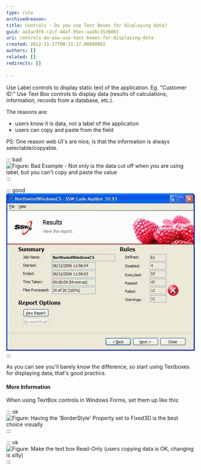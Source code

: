 ```yaml
---
type: rule
archivedreason: 
title: Controls - Do you use Text Boxes for displaying data?
guid: ae3ac9f6-c2cf-44af-95ec-aa16c3538083
uri: controls-do-you-use-text-boxes-for-displaying-data
created: 2012-11-27T09:21:17.0000000Z
authors: []
related: []
redirects: []

---
```


Use Label controls to display static text of the application. Eg. "Customer ID:"
Use Text Box controls to display data (results of calculations, information, records from a database, etc.).

<!--endintro-->

The reasons are:

* users know it is data, not a label of the application
* users can copy and paste from the field


PS: One reason web UI's are nice, is that the information is always selectable/copyable.


::: bad  
![Figure: Bad Example - Not only is the data cut off when you are using label, but you can't copy and paste the value](../../assets/BetterInterface\_LabelCutOff.jpg)  
:::


::: good  
![Figure: Good Example - Using Textbox controls makes the data obvious to users](../../assets/GoodTextbox.gif)  
:::

As you can see you'll barely know the difference, so start using Textboxes for displaying data, that's good practice.

#### More Information

When using TextBox controls in Windows Forms, set them up like this:


::: ok  
![Figure: Having the 'BorderStyle' Property set to Fixed3D is the best choice visually](../../assets/BorderStyle\_1.gif)  
:::


::: ok  
![Figure: Make the text box Read-Only (users copying data is OK, changing is silly)](../../assets/ReadOnly\_1.gif)  
:::
